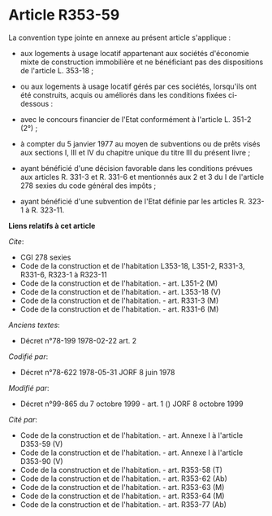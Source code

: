 # Article R353-59

La convention type jointe en annexe au présent article s'applique :

- aux logements à usage locatif appartenant aux sociétés d'économie mixte de construction immobilière et ne bénéficiant pas
des dispositions de l'article L. 353-18 ;

- ou aux logements à usage locatif gérés par ces sociétés, lorsqu'ils ont été construits, acquis ou améliorés dans les
conditions fixées ci-dessous :

- avec le concours financier de l'Etat conformément à l'article L. 351-2 (2°) ;

- à compter du 5 janvier 1977 au moyen de subventions ou de prêts visés aux sections I, III et IV du chapitre unique du titre
III du présent livre ;

- ayant bénéficié d'une décision favorable dans les conditions prévues aux articles R. 331-3 et R. 331-6 et mentionnés aux 2
et 3 du I de l'article 278 sexies du code général des impôts ;

- ayant bénéficié d'une subvention de l'Etat définie par les articles R. 323-1 à R. 323-11.

**Liens relatifs à cet article**

_Cite_:

  - CGI 278 sexies
  - Code de la construction et de l'habitation L353-18, L351-2, R331-3, R331-6, R323-1 à R323-11
  - Code de la construction et de l'habitation. - art. L351-2 (M)
  - Code de la construction et de l'habitation. - art. L353-18 (V)
  - Code de la construction et de l'habitation. - art. R331-3 (M)
  - Code de la construction et de l'habitation. - art. R331-6 (M)

_Anciens textes_:

  - Décret n°78-199 1978-02-22 art. 2

_Codifié par_:

  - Décret n°78-622 1978-05-31 JORF 8 juin 1978

_Modifié par_:

  - Décret n°99-865 du 7 octobre 1999 - art. 1 () JORF 8 octobre 1999

_Cité par_:

  - Code de la construction et de l'habitation. - art. Annexe I à l'article D353-59 (V)
  - Code de la construction et de l'habitation. - art. Annexe I à l'article D353-90 (V)
  - Code de la construction et de l'habitation. - art. R353-58 (T)
  - Code de la construction et de l'habitation. - art. R353-62 (Ab)
  - Code de la construction et de l'habitation. - art. R353-63 (M)
  - Code de la construction et de l'habitation. - art. R353-64 (M)
  - Code de la construction et de l'habitation. - art. R353-77 (Ab)
